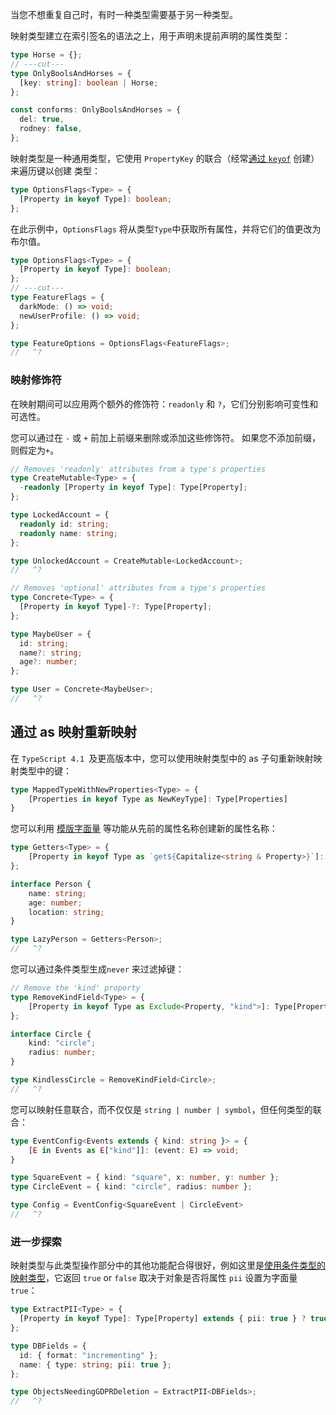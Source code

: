 
当您不想重复自己时，有时一种类型需要基于另一种类型。

映射类型建立在索引签名的语法之上，用于声明未提前声明的属性类型：
```ts twoslash
type Horse = {};
// ---cut---
type OnlyBoolsAndHorses = {
  [key: string]: boolean | Horse;
};

const conforms: OnlyBoolsAndHorses = {
  del: true,
  rodney: false,
};
```

映射类型是一种通用类型，它使用 `PropertyKey` 的联合（经常[通过 `keyof`](/docs/handbook/2/indexed-access-types.html) 创建）来遍历键以创建 类型：
```ts twoslash
type OptionsFlags<Type> = {
  [Property in keyof Type]: boolean;
};
```

在此示例中，`OptionsFlags` 将从类型`Type`中获取所有属性，并将它们的值更改为布尔值。
```ts twoslash
type OptionsFlags<Type> = {
  [Property in keyof Type]: boolean;
};
// ---cut---
type FeatureFlags = {
  darkMode: () => void;
  newUserProfile: () => void;
};

type FeatureOptions = OptionsFlags<FeatureFlags>;
//   ^?
```

### 映射修饰符

在映射期间可以应用两个额外的修饰符：`readonly` 和 `?`，它们分别影响可变性和可选性。

您可以通过在 `-` 或 `+` 前加上前缀来删除或添加这些修饰符。 如果您不添加前缀，则假定为`+`。
```ts twoslash
// Removes 'readonly' attributes from a type's properties
type CreateMutable<Type> = {
  -readonly [Property in keyof Type]: Type[Property];
};

type LockedAccount = {
  readonly id: string;
  readonly name: string;
};

type UnlockedAccount = CreateMutable<LockedAccount>;
//   ^?
```

```ts twoslash
// Removes 'optional' attributes from a type's properties
type Concrete<Type> = {
  [Property in keyof Type]-?: Type[Property];
};

type MaybeUser = {
  id: string;
  name?: string;
  age?: number;
};

type User = Concrete<MaybeUser>;
//   ^?
```

## 通过 as 映射重新映射

在 `TypeScript 4.1 `及更高版本中，您可以使用映射类型中的 as 子句重新映射映射类型中的键：
```ts
type MappedTypeWithNewProperties<Type> = {
    [Properties in keyof Type as NewKeyType]: Type[Properties]
}
```

您可以利用 [模版字面量](/docs/handbook/2/template-literal-types.html) 等功能从先前的属性名称创建新的属性名称：
```ts twoslash
type Getters<Type> = {
    [Property in keyof Type as `get${Capitalize<string & Property>}`]: () => Type[Property]
};

interface Person {
    name: string;
    age: number;
    location: string;
}

type LazyPerson = Getters<Person>;
//   ^?
```

您可以通过条件类型生成`never` 来过滤掉键：
```ts twoslash
// Remove the 'kind' property
type RemoveKindField<Type> = {
    [Property in keyof Type as Exclude<Property, "kind">]: Type[Property]
};

interface Circle {
    kind: "circle";
    radius: number;
}

type KindlessCircle = RemoveKindField<Circle>;
//   ^?
```

您可以映射任意联合，而不仅仅是  `string | number | symbol`，但任何类型的联合：
```ts twoslash
type EventConfig<Events extends { kind: string }> = {
    [E in Events as E["kind"]]: (event: E) => void;
}

type SquareEvent = { kind: "square", x: number, y: number };
type CircleEvent = { kind: "circle", radius: number };

type Config = EventConfig<SquareEvent | CircleEvent>
//   ^?
```

### 进一步探索


映射类型与此类型操作部分中的其他功能配合得很好，例如这里是[使用条件类型的映射类型](/docs/handbook/2/conditional-types.html)，它返回 `true` or `false`  取决于对象是否将属性 `pii` 设置为字面量 `true`：
```ts twoslash
type ExtractPII<Type> = {
  [Property in keyof Type]: Type[Property] extends { pii: true } ? true : false;
};

type DBFields = {
  id: { format: "incrementing" };
  name: { type: string; pii: true };
};

type ObjectsNeedingGDPRDeletion = ExtractPII<DBFields>;
//   ^?
```
